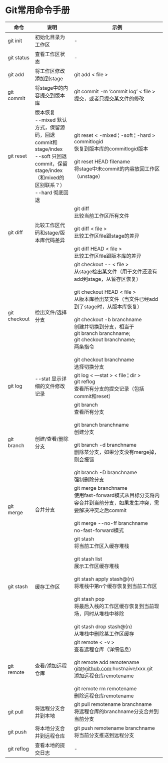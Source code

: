 # Git常用命令手册

|命令|说明|示例|
|---|----|---|
| git init | 初始化目录为工作区 | - |
| git status | 查看工作区状态 | - |
| git add | 将工作区修改添加到stage | git add < file > |
| git commit | 将stage中的内容提交到版本库 | git commit -m ‘commit log’ < file > <br />提交，或者只提交某文件的修改 |
| git reset | 版本恢复 <br /> --mixed 默认方式，保留源码，回退commit和stage/index <br /> --soft 只回退commit，保留stage/index（和mixed的区别联系？）<br /> --hard 彻底回退|git reset < -mixed &brvbar; -soft &brvbar; -hard > commitlogid <br />恢复到版本库的commitlogid版本 <br /><br /> git reset HEAD filename <br />将stage中未commit的内容放回工作区（unstage）|
| git diff | 比较工作区代码和stage/版本库代码差异 | git diff <br /> 比较当前工作区所有文件 <br /><br /> git diff  < file > <br />比较工作区file跟stage的差异 <br /><br /> git diff HEAD < file > <br /> 比较工作区file跟版本库的差异 |
| git checkout | 检出文件/选择分支|git checkout -- < file > <br /> 从stage检出某文件（用于文件还没有add到stage，从暂存区恢复）<br /><br /> git checkout HEAD < file > <br /> 从版本库检出某文件（当文件已经add到了stage时，从版本库恢复）<br /><br />git checkout -b branchname <br /> 创建并切换到分支，相当于 <br /> git branch branchname; <br /> git checkout branchname; <br /> 两条指令 <br /><br /> git checkout branchname <br /> 选择切换分支 |
| git log | --stat 显示详细的文件修改记录 | git log < —stat >  < file &brvbar; dir > <br /> git reflog <br /> 查看所有分支的提交记录（包括commit和reset）| - |
| git branch | 创建/查看/删除分支 | git branch <br /> 查看所有分支 <br /><br /> git branch branchname <br /> 创建分支 <br /><br /> git branch -d branchname <br />删除某分支，如果分支没有merge掉，则会报错 <br /><br /> git branch -D branchname<br />强制删除分支 |
| git merge | 合并分支 | git merge branchname <br /> 使用fast-forward模式从目标分支将内容合并到当前分支，如果发生冲突，需要解决冲突之后commit<br /><br />git merge --no-ff branchname<br />no-fast-forward模式 |
| git stash | 缓存工作区 | git stash<br />将当前工作区入缓存堆栈 <br /><br /> git stash list <br /> 展示工作区缓存堆栈 <br /><br /> git stash apply stash@{n} <br /> 将堆栈中第n个缓存恢复到当前工作区 <br /><br /> git stash pop <br />将最后入栈的工作区缓存恢复到当前现场，同时从堆栈中移除 <br /><br /> git stash drop stash@{n} <br /> 从堆栈中删除某工作区缓存 |
| git remote | 查看/添加远程仓库 | git remote < -v > <br />查看远程仓库（详细信息） <br /><br /> git remote add remotename git@github.com:hustnaive/xxx.git <br /> 添加远程仓库remotename <br /><br />git remote rm remotename <br /> 删除远程仓库remotename |
| git pull | 将远程分支合并到本地 | git pull remotename branchname <br /> 将远程仓库的branchname分支合并到当前分支 |
| git push | 将本地分支合并到远程仓库 | git push remotename branchname <br /> 将当前分支推送到远程分支 |
| git reflog | 查看本地的提交日志 | - |